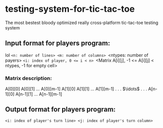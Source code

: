 # testing-system-for-tic-tac-toe
The most bestest bloody optimized really cross-platform tic-tac-toe testing system

## Input format for players program:
lol
`<n: number of lines> <m: number of columns>
`<ntypes: number of payers>
`<i: index of player, 0 <= i < n>
`<Matrix A[i][j], -1 <= A[i][j] < ntypes, -1 for empty cell>
### Matrix description:
A[0][0]   A[0][1]   ... A[0][m-1]
A[1][0]   A[1][1]   ... A[1][m-1]
.                       .
.        $\idots$       .
.                       .
A[n-1][0] A[n-1][1] ... A[n-1][m-1]
## Output format for players program:
    <i: index of player's turn line> <j: index of player's turn column>
